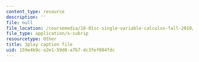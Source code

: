 ```yaml
---
content_type: resource
description: ''
file: null
file_location: /coursemedia/18-01sc-single-variable-calculus-fall-2010/159e4b9ca2e159d0a7b7dc3fef084fdc_eRCN3daFCmU.vtt
file_type: application/x-subrip
resourcetype: Other
title: 3play caption file
uid: 159e4b9c-a2e1-59d0-a7b7-dc3fef084fdc
---
```

